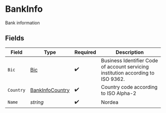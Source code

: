 # BankInfo

Bank information


## Fields

| Field                                                                            | Type                                                                             | Required                                                                         | Description                                                                      |
| -------------------------------------------------------------------------------- | -------------------------------------------------------------------------------- | -------------------------------------------------------------------------------- | -------------------------------------------------------------------------------- |
| `Bic`                                                                            | [Bic](../../Models/Shared/Bic.md)                                                | :heavy_check_mark:                                                               | Business Identifier Code of account servicing institution according to ISO 9362. |
| `Country`                                                                        | [BankInfoCountry](../../Models/Shared/BankInfoCountry.md)                        | :heavy_check_mark:                                                               | Country code according to ISO Alpha-2                                            |
| `Name`                                                                           | *string*                                                                         | :heavy_check_mark:                                                               | Nordea                                                                           |